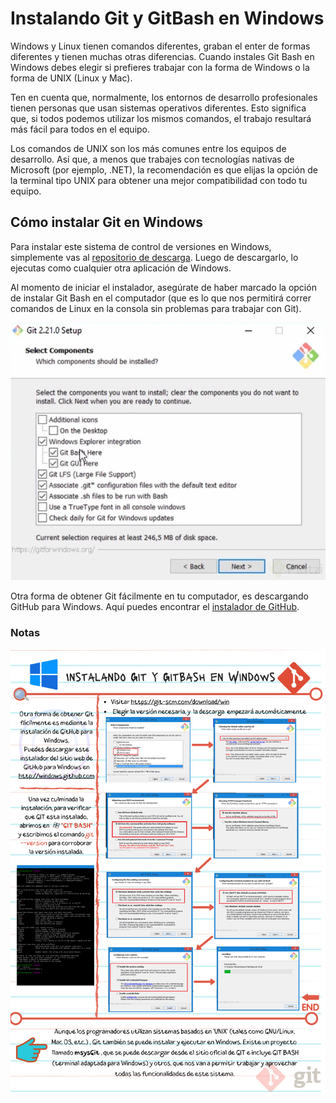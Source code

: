 # Instalando Git y GitBash en Windows

Windows y Linux tienen comandos diferentes, graban el enter de formas diferentes y tienen muchas otras diferencias. Cuando instales Git Bash en Windows debes elegir si prefieres trabajar con la forma de Windows o la forma de UNIX (Linux y Mac).

Ten en cuenta que, normalmente, los entornos de desarrollo profesionales tienen personas que usan sistemas operativos diferentes. Esto significa que, si todos podemos utilizar los mismos comandos, el trabajo resultará más fácil para todos en el equipo.

Los comandos de UNIX son los más comunes entre los equipos de desarrollo. Así que, a menos que trabajes con tecnologías nativas de Microsoft (por ejemplo, .NET), la recomendación es que elijas la opción de la terminal tipo UNIX para obtener una mejor compatibilidad con todo tu equipo.

## Cómo instalar Git en Windows

Para instalar este sistema de control de versiones en Windows, simplemente vas al [repositorio de descarga](https://git-scm.com/downloads). Luego de descargarlo, lo ejecutas como cualquier otra aplicación de Windows.

Al momento de iniciar el instalador, asegúrate de haber marcado la opción de instalar Git Bash en el computador (que es lo que nos permitirá correr comandos de Linux en la consola sin problemas para trabajar con Git).

![Git Bash](./img/git-bash.webp)

Otra forma de obtener Git fácilmente en tu computador, es descargando GitHub para Windows. Aquí puedes encontrar el [instalador de GitHub](https://desktop.github.com/).

### Notas

![Notas de Clase](./img/clase03-notas.png)

